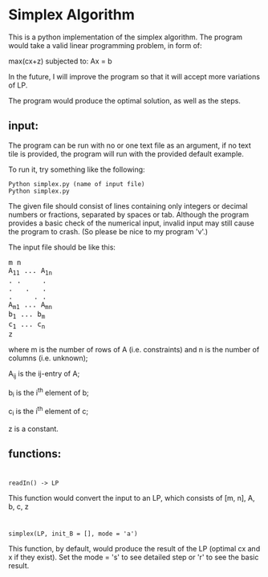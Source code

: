# Simplex Algorithm

This is a python implementation of the simplex algorithm.
The program would take a valid linear programming problem, in form of:

max(cx+z) subjected to:
Ax = b

In the future, I will improve the program so that it will accept more variations of LP.

The program would produce the optimal solution, as well as the steps.



## input:
The program can be run with no or one text file as an argument, if no text tile is provided, the program will run with the provided default example.

To run it, try something like the following:

```
Python simplex.py (name of input file)
Python simplex.py 
```

The given file should consist of lines containing only integers or decimal numbers or fractions, separated by spaces or tab. Although the program provides a basic check of the numerical input, invalid input may still cause the program to crash. (So please be nice to my program 'v'.)

The input file should be like this:

<pre>
m n
A<sub>11</sub> ... A<sub>1n</sub> 
. .     .
.   .   .
.     . .
A<sub>m1</sub> ... A<sub>mn</sub> 
b<sub>1</sub> ... b<sub>m</sub>  
c<sub>1</sub> ... c<sub>n</sub>  
z
</pre>

where m is the number of rows of A (i.e. constraints) and n is the number of columns (i.e. unknown);

A<sub>ij</sub> is the ij-entry of A;

b<sub>i</sub> is the i<sup>th</sup> element of b;

c<sub>i</sub> is the i<sup>th</sup> element of c;

z is a constant.

## functions:

#
```
readIn() -> LP
```

This function would convert the input to an LP, which consists of [m, n], A, b, c, z

#
```
simplex(LP, init_B = [], mode = 'a')
```
This function, by default, would produce the result of the LP (optimal cx and x if they exist). Set the mode = 's' to see detailed step or 'r' to see the basic result.
